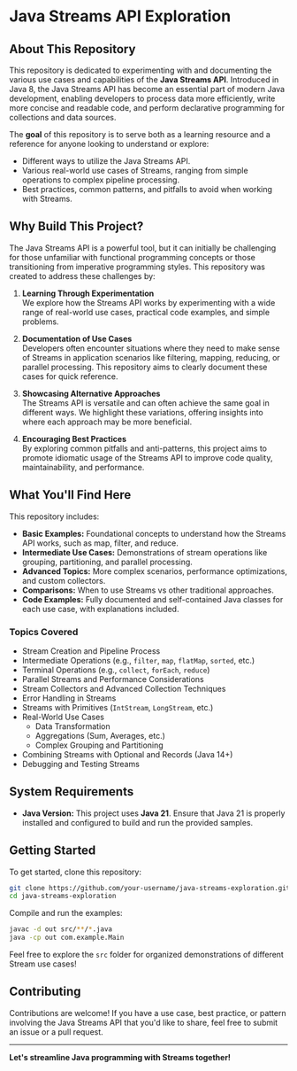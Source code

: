 # Java Streams API Exploration

## About This Repository

This repository is dedicated to experimenting with and documenting the various use cases and capabilities of the **Java Streams API**. Introduced in Java 8, the Java Streams API has become an essential part of modern Java development, enabling developers to process data more efficiently, write more concise and readable code, and perform declarative programming for collections and data sources.

The **goal** of this repository is to serve both as a learning resource and a reference for anyone looking to understand or explore:

- Different ways to utilize the Java Streams API.
- Various real-world use cases of Streams, ranging from simple operations to complex pipeline processing.
- Best practices, common patterns, and pitfalls to avoid when working with Streams.

## Why Build This Project?

The Java Streams API is a powerful tool, but it can initially be challenging for those unfamiliar with functional programming concepts or those transitioning from imperative programming styles. This repository was created to address these challenges by:

1. **Learning Through Experimentation**  
   We explore how the Streams API works by experimenting with a wide range of real-world use cases, practical code examples, and simple problems.

2. **Documentation of Use Cases**  
   Developers often encounter situations where they need to make sense of Streams in application scenarios like filtering, mapping, reducing, or parallel processing. This repository aims to clearly document these cases for quick reference.

3. **Showcasing Alternative Approaches**  
   The Streams API is versatile and can often achieve the same goal in different ways. We highlight these variations, offering insights into where each approach may be more beneficial.

4. **Encouraging Best Practices**  
   By exploring common pitfalls and anti-patterns, this project aims to promote idiomatic usage of the Streams API to improve code quality, maintainability, and performance.

## What You'll Find Here

This repository includes:

- **Basic Examples:** Foundational concepts to understand how the Streams API works, such as map, filter, and reduce.
- **Intermediate Use Cases:** Demonstrations of stream operations like grouping, partitioning, and parallel processing.
- **Advanced Topics:** More complex scenarios, performance optimizations, and custom collectors.
- **Comparisons:** When to use Streams vs other traditional approaches.
- **Code Examples:** Fully documented and self-contained Java classes for each use case, with explanations included.

### Topics Covered

- Stream Creation and Pipeline Process
- Intermediate Operations (e.g., `filter`, `map`, `flatMap`, `sorted`, etc.)
- Terminal Operations (e.g., `collect`, `forEach`, `reduce`)
- Parallel Streams and Performance Considerations
- Stream Collectors and Advanced Collection Techniques
- Error Handling in Streams
- Streams with Primitives (`IntStream`, `LongStream`, etc.)
- Real-World Use Cases
    - Data Transformation
    - Aggregations (Sum, Averages, etc.)
    - Complex Grouping and Partitioning
- Combining Streams with Optional and Records (Java 14+)
- Debugging and Testing Streams

## System Requirements

- **Java Version:** This project uses **Java 21**. Ensure that Java 21 is properly installed and configured to build and run the provided samples.

## Getting Started

To get started, clone this repository:

```bash
git clone https://github.com/your-username/java-streams-exploration.git
cd java-streams-exploration
```

Compile and run the examples:

```bash
javac -d out src/**/*.java
java -cp out com.example.Main
```

Feel free to explore the `src` folder for organized demonstrations of different Stream use cases!

## Contributing

Contributions are welcome! If you have a use case, best practice, or pattern involving the Java Streams API that you'd like to share, feel free to submit an issue or a pull request.

---

**Let's streamline Java programming with Streams together!**